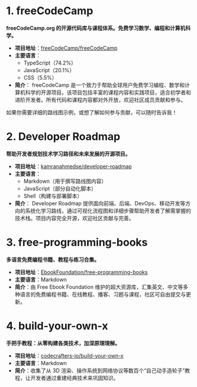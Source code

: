 # 1. freeCodeCamp

**freeCodeCamp.org 的开源代码库与课程体系。免费学习数学、编程和计算机科学。**

- **项目地址**：[freeCodeCamp/freeCodeCamp](https://github.com/freeCodeCamp/freeCodeCamp)
- **主要语言**：
  - TypeScript（74.2%）
  - JavaScript（20.1%）
  - CSS（5.5%）
- **简介**：
  freeCodeCamp 是一个致力于帮助全球用户免费学习编程、数学和计算机科学的开源项目。该项目包括丰富的课程内容和实践项目，适合初学者和进阶开发者。所有代码和课程内容都对外开放，欢迎社区成员贡献和参与。

如果你需要详细的路线图示例，或想了解如何参与贡献，可以随时告诉我！

# 2. Developer Roadmap

**帮助开发者规划技术学习路径和未来发展的开源项目。**

- **项目地址**：[kamranahmedse/developer-roadmap](https://github.com/kamranahmedse/developer-roadmap)
- **主要语言**：
  - Markdown（用于撰写路线图内容）
  - JavaScript（部分自动化脚本）
  - Shell（构建与部署脚本）
- **简介**：
  Developer Roadmap 提供面向前端、后端、DevOps、移动开发等方向的系统化学习路线，通过可视化流程图和详细步骤帮助开发者了解需掌握的技术栈。项目内容完全开源，欢迎社区贡献与完善。

# 3. free-programming-books

**多语言免费编程书籍、教程与练习合集。**

- **项目地址**：[EbookFoundation/free-programming-books](https://github.com/EbookFoundation/free-programming-books)  
- **主要语言**：Markdown  
- **简介**：由 Free Ebook Foundation 维护的超大资源库，汇集英文、中文等多种语言的免费编程书籍、在线教程、播客、习题与课程，社区可自由提交与更新。

# 4. build-your-own-x

**手把手教程：从零构建各类技术，加深原理理解。**

- **项目地址**：[codecrafters-io/build-your-own-x](https://github.com/codecrafters-io/build-your-own-x)  
- **主要语言**：Markdown  
- **简介**：收集了从 3D 渲染、操作系统到网络协议等数百个“自己动手造轮子”教程，让开发者通过重建经典技术来巩固知识。
